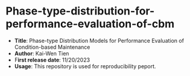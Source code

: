 # Phase-type-distribution-for-performance-evaluation-of-cbm
* **Title**: Phase-type Distribution Models for Performance Evaluation of Condition-based Maintenance
* **Author**: Kai-Wen Tien
* F**irst release date**: 11/20/2023
* **Usage**: This repository is used for reproducibility peport.
